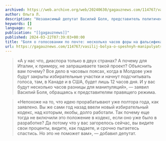 ```yaml
---
archived: https://web.archive.org/web/20240630/gagauznews.com/114767/vasilij-bolya-o-speshnyh-manipulyatsiyah-pas-c-izbiratelnym-kodeksom-eto-ne-pomozhet-vam.html
author: Ольга Л.
description: "Независимый депутат Василий Боля, представитель политического бюро партии «Renastere-Возрождение», выступил в парламенте с очень острыми замечаниями по поводу будущих выборов, в частности, проекта по голосованию по почте. Он обратил внимание на очень интересный аспект: «А у нас что, диаспора только в двух странах? А почему для Италии, к примеру, не запрашиваете такой проект? Объяснить вам почему? Все дело в часовых поясах, когда в Молдове уже будут закрыты избирательные участки и начнут подсчитывать голоса, там, в Канаде и в США, будет лишь 12 часов дня. И у вас будут несколько часов разницы для манипуляций», — заявил Василий Боля, обращаясь к представителям […]"
keywords: []
language: ru
publication: "[[gagauznews]]"
published: 2024-03-22T07:39:03+00:00
title: "Боля о голосовании по почте: несколько часов форы на фальсификации"
url: https://gagauznews.com/114767/vasilij-bolya-o-speshnyh-manipulyatsiyah-pas-c-izbiratelnym-kodeksom-eto-ne-pomozhet-vam.html
---
```


> «А у нас что, диаспора только в двух странах? А почему для Италии, к примеру, не запрашиваете такой проект? Объяснить вам почему? Все дело в часовых поясах, когда в Молдове уже будут закрыты избирательные участки и начнут подсчитывать голоса, там, в Канаде и в США, будет лишь 12 часов дня. И у вас будут несколько часов разницы для манипуляций», — заявил Василий Боля, обращаясь к представителям правящего режима.

> «Непохоже на то, что идею прорабатывают уже полтора года, как заявлено. Вы же сами год назад ввели новый избирательный кодекс, над которым, якобы, долго работали. Так почему еще тогда не включили это положение в кодекс, если оно уже было в разработке? Да потому что у вас загорелось сейчас, вы видите свои проценты, видите, как падаете, и срочно пытаетесь спастись. Но это не поможет вам», — добавил депутат.